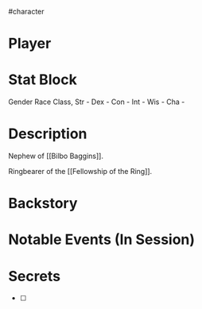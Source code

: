 #character 
# Player

# Stat Block
Gender Race Class, Str - Dex - Con - Int - Wis - Cha -

# Description
Nephew of [[Bilbo Baggins]].

Ringbearer of the [[Fellowship of the Ring]].

# Backstory

# Notable Events (In Session)

# Secrets
- [ ] 
